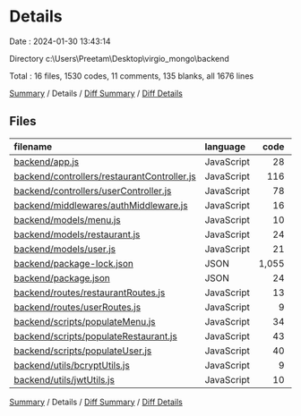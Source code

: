# Details

Date : 2024-01-30 13:43:14

Directory c:\\Users\\Preetam\\Desktop\\virgio_mongo\\backend

Total : 16 files,  1530 codes, 11 comments, 135 blanks, all 1676 lines

[Summary](results.md) / Details / [Diff Summary](diff.md) / [Diff Details](diff-details.md)

## Files
| filename | language | code | comment | blank | total |
| :--- | :--- | ---: | ---: | ---: | ---: |
| [backend/app.js](/backend/app.js) | JavaScript | 28 | 2 | 10 | 40 |
| [backend/controllers/restaurantController.js](/backend/controllers/restaurantController.js) | JavaScript | 116 | 2 | 35 | 153 |
| [backend/controllers/userController.js](/backend/controllers/userController.js) | JavaScript | 78 | 0 | 22 | 100 |
| [backend/middlewares/authMiddleware.js](/backend/middlewares/authMiddleware.js) | JavaScript | 16 | 1 | 5 | 22 |
| [backend/models/menu.js](/backend/models/menu.js) | JavaScript | 10 | 1 | 4 | 15 |
| [backend/models/restaurant.js](/backend/models/restaurant.js) | JavaScript | 24 | 1 | 5 | 30 |
| [backend/models/user.js](/backend/models/user.js) | JavaScript | 21 | 1 | 5 | 27 |
| [backend/package-lock.json](/backend/package-lock.json) | JSON | 1,055 | 0 | 1 | 1,056 |
| [backend/package.json](/backend/package.json) | JSON | 24 | 0 | 1 | 25 |
| [backend/routes/restaurantRoutes.js](/backend/routes/restaurantRoutes.js) | JavaScript | 13 | 0 | 4 | 17 |
| [backend/routes/userRoutes.js](/backend/routes/userRoutes.js) | JavaScript | 9 | 1 | 4 | 14 |
| [backend/scripts/populateMenu.js](/backend/scripts/populateMenu.js) | JavaScript | 34 | 1 | 9 | 44 |
| [backend/scripts/populateRestaurant.js](/backend/scripts/populateRestaurant.js) | JavaScript | 43 | 1 | 11 | 55 |
| [backend/scripts/populateUser.js](/backend/scripts/populateUser.js) | JavaScript | 40 | 0 | 9 | 49 |
| [backend/utils/bcryptUtils.js](/backend/utils/bcryptUtils.js) | JavaScript | 9 | 0 | 5 | 14 |
| [backend/utils/jwtUtils.js](/backend/utils/jwtUtils.js) | JavaScript | 10 | 0 | 5 | 15 |

[Summary](results.md) / Details / [Diff Summary](diff.md) / [Diff Details](diff-details.md)